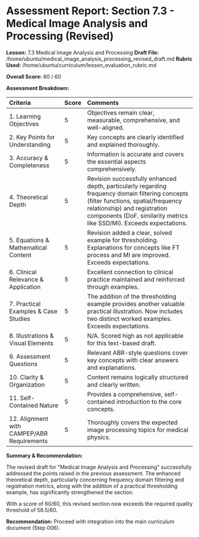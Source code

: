 # Assessment Report: Section 7.3 - Medical Image Analysis and Processing (Revised)

**Lesson:** 7.3 Medical Image Analysis and Processing
**Draft File:** /home/ubuntu/medical_image_analysis_processing_revised_draft.md
**Rubric Used:** /home/ubuntu/curriculum/lesson_evaluation_rubric.md

**Overall Score:** 60 / 60

**Assessment Breakdown:**

| Criteria                             | Score | Comments |
| :----------------------------------- | :---- | :------- |
| 1. Learning Objectives           | 5     | Objectives remain clear, measurable, comprehensive, and well-aligned. |
| 2. Key Points for Understanding  | 5     | Key concepts are clearly identified and explained thoroughly. |
| 3. Accuracy & Completeness       | 5     | Information is accurate and covers the essential aspects comprehensively. |
| 4. Theoretical Depth             | 5     | Revision successfully enhanced depth, particularly regarding frequency domain filtering concepts (filter functions, spatial/frequency relationship) and registration components (DoF, similarity metrics like SSD/MI). Exceeds expectations. |
| 5. Equations & Mathematical Content | 5     | Revision added a clear, solved example for thresholding. Explanations for concepts like FT process and MI are improved. Exceeds expectations. |
| 6. Clinical Relevance & Application | 5     | Excellent connection to clinical practice maintained and reinforced through examples. |
| 7. Practical Examples & Case Studies | 5     | The addition of the thresholding example provides another valuable practical illustration. Now includes two distinct worked examples. Exceeds expectations. |
| 8. Illustrations & Visual Elements | 5     | N/A. Scored high as not applicable for this text-based draft. |
| 9. Assessment Questions          | 5     | Relevant ABR-style questions cover key concepts with clear answers and explanations. |
| 10. Clarity & Organization        | 5     | Content remains logically structured and clearly written. |
| 11. Self-Contained Nature         | 5     | Provides a comprehensive, self-contained introduction to the core concepts. |
| 12. Alignment with CAMPEP/ABR Requirements | 5     | Thoroughly covers the expected image processing topics for medical physics. |

**Summary & Recommendation:**

The revised draft for "Medical Image Analysis and Processing" successfully addressed the points raised in the previous assessment. The enhanced theoretical depth, particularly concerning frequency domain filtering and registration metrics, along with the addition of a practical thresholding example, has significantly strengthened the section.

With a score of 60/60, this revised section now exceeds the required quality threshold of 58.5/60.

**Recommendation:** Proceed with integration into the main curriculum document (Step 006).
